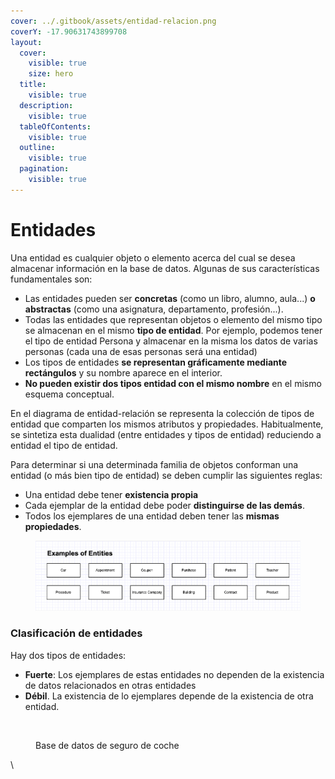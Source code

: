 ```yaml
---
cover: ../.gitbook/assets/entidad-relacion.png
coverY: -17.90631743899708
layout:
  cover:
    visible: true
    size: hero
  title:
    visible: true
  description:
    visible: true
  tableOfContents:
    visible: true
  outline:
    visible: true
  pagination:
    visible: true
---
```


# Entidades

Una entidad es cualquier objeto o elemento acerca del cual se desea almacenar información en la base de datos. Algunas de sus características fundamentales son:

* Las entidades pueden ser **concretas** (como un libro, alumno, aula...) **o abstractas** (como una asignatura, departamento, profesión...).&#x20;
* Todas las entidades que representan objetos o elemento del mismo tipo se almacenan en el mismo **tipo de entidad**. Por ejemplo, podemos tener el tipo de entidad Persona y almacenar en la misma los datos de varias personas (cada una de esas personas será una entidad)
* Los tipos de entidades **se representan gráficamente mediante** **rectángulos** y su nombre aparece en el interior.&#x20;
* **No pueden existir dos tipos entidad con el mismo nombre** en el mismo esquema conceptual.

En el diagrama de entidad-relación se representa la colección de tipos de entidad que comparten los mismos atributos y propiedades. Habitualmente, se sintetiza esta dualidad (entre entidades y tipos de entidad) reduciendo a entidad el tipo de entidad.

Para determinar si una determinada familia de objetos conforman una entidad (o más bien tipo de entidad) se deben cumplir las siguientes reglas:

* Una entidad debe tener **existencia propia**
* Cada ejemplar de la entidad debe poder **distinguirse de las demás**.
* Todos los ejemplares de una entidad deben tener las **mismas propiedades**.

<figure><img src="../.gitbook/assets/entities.png" alt=""><figcaption></figcaption></figure>

### Clasificación de entidades

Hay dos tipos de entidades:&#x20;

* **Fuerte**: Los ejemplares de estas entidades no dependen de la existencia de datos relacionados en otras entidades
* **Débil**. La existencia de lo ejemplares depende de la existencia de otra entidad.

<figure><img src="https://lh6.googleusercontent.com/AcK3ea5IRSHcPxnBho0H_3tm4_acwSPNF9zd2zRWxp6WJ7U2qf4zYP1a3co0ts2sTi4Uz9I9foqpK4qK2McoRx7r-eMrVaupM3-B6fTZwKUy5H6mwwdx_WxF2afoMXQKYWixCt8NLTwInkUUzok9eg=s2048" alt=""><figcaption><p>Base de datos de seguro de coche</p></figcaption></figure>

\

